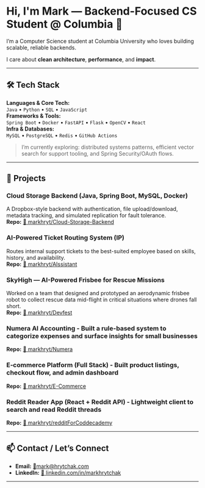 # Hi, I'm Mark — Backend-Focused CS Student @ Columbia 👋

I’m a Computer Science student at Columbia University who loves building scalable, reliable backends.  

I care about **clean architecture**, **performance**, and **impact**.

---

## 🛠️ Tech Stack

**Languages & Core Tech:**  
`Java` • `Python` • `SQL` • `JavaScript`  
**Frameworks & Tools:**  
`Spring Boot` • `Docker` • `FastAPI` • `Flask` • `OpenCV` • `React`  
**Infra & Databases:**  
`MySQL` • `PostgreSQL` • `Redis` • `GitHub Actions`

> I’m currently exploring: distributed systems patterns, efficient vector search for support tooling, and Spring Security/OAuth flows.

---

## 🚀 Projects

### Cloud Storage Backend (Java, Spring Boot, MySQL, Docker)  
A Dropbox-style backend with authentication, file upload/download, metadata tracking, and simulated replication for fault tolerance.  
**Repo:** [🔧 markhryt/Cloud-Storage-Backend](https://github.com/markhryt/Cloud-Storage-Backend)  

### AI-Powered Ticket Routing System (IP)  
Routes internal support tickets to the best-suited employee based on skills, history, and availability.  
**Repo:** [🔧 markhryt/AIssistant](https://github.com/markhryt/AIssistant)  

### SkyHigh — AI-Powered Frisbee for Rescue Missions  
Worked on a team that designed and prototyped an aerodynamic frisbee robot to collect rescue data mid-flight in critical situations where drones fall short.  
**Repo:** [🚁 markhryt/Devfest](https://github.com/markhryt/Devfest)

### Numera AI Accounting - Built a rule-based system to categorize expenses and surface insights for small businesses
**Repo:** [🚁 markhryt/Numera](https://github.com/markhryt/numera)
### E‑commerce Platform (Full Stack) - Built product listings, checkout flow, and admin dashboard  
**Repo:** [🚁 markhryt/E-Commerce](https://github.com/markhryt/e-commerce)
### Reddit Reader App (React + Reddit API) - Lightweight client to search and read Reddit threads
**Repo:** [🚁 markhryt/redditForCoddecademy](https://github.com/markhryt/redditForCoddecademy)


---
## 📫 Contact / Let’s Connect

- **Email:** [🔧mark@hrytchak.com](mailto:mark@hrytchak.com)  
- **LinkedIn:** [🔧 linkedin.com/in/markhrytchak](https://linkedin.com/in/markhrytchak)  
---
